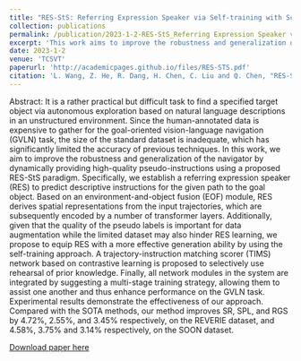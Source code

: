 ```yaml
---
title: "RES-StS: Referring Expression Speaker via Self-training with Scorer for Goal-Oriented Vision-Language Navigation"
collection: publications
permalink: /publication/2023-1-2-RES-StS_Referring Expression Speaker via Self-training with Scorer for Goal-Oriented Vision-Language Navigation
excerpt: 'This work aims to improve the robustness and generalization of the navigator by dynamically providing high-quality pseudo-instructions using a proposed RES-StS paradigm.'
date: 2023-1-2
venue: 'TCSVT'
paperurl: 'http://academicpages.github.io/files/RES-STS.pdf'
citation: 'L. Wang, Z. He, R. Dang, H. Chen, C. Liu and Q. Chen, "RES-StS: Referring Expression Speaker via Self-training with Scorer for Goal-Oriented Vision-Language Navigation," in IEEE Transactions on Circuits and Systems for Video Technology.'
---
```

Abstract: It is a rather practical but difficult task to find a specified target object via autonomous exploration based on natural language descriptions in an unstructured environment. Since the human-annotated data is expensive to gather for the goal-oriented vision-language navigation (GVLN) task, the size of the standard dataset is inadequate, which has significantly limited the accuracy of previous techniques. In this work, we aim to improve the robustness and generalization of the navigator by dynamically providing high-quality pseudo-instructions using a proposed RES-StS paradigm. Specifically, we establish a referring expression speaker (RES) to predict descriptive instructions for the given path to the goal object. Based on an environment-and-object fusion (EOF) module, RES derives spatial representations from the input trajectories, which are subsequently encoded by a number of transformer layers. Additionally, given that the quality of the pseudo labels is important for data augmentation while the limited dataset may also hinder RES learning, we propose to equip RES with a more effective generation ability by using the self-training approach. A trajectory-instruction matching scorer (TIMS) network based on contrastive learning is proposed to selectively use rehearsal of prior knowledge. Finally, all network modules in the system are integrated by suggesting a multi-stage training strategy, allowing them to assist one another and thus enhance performance on the GVLN task. Experimental results demonstrate the effectiveness of our approach. Compared with the SOTA methods, our method improves SR, SPL, and RGS by 4.72%, 2.55%, and 3.45% respectively, on the REVERIE dataset, and 4.58%, 3.75% and 3.14% respectively, on the SOON dataset.

[Download paper here](http://academicpages.github.io/files/RES-STS.pdf)